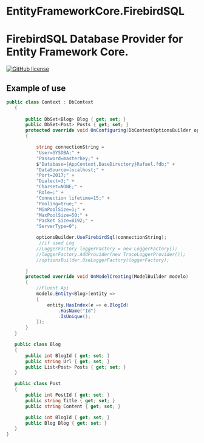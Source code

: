 # EntityFrameworkCore.FirebirdSQL
FirebirdSQL Database Provider for Entity Framework Core.
=====================

[![GitHub license](https://img.shields.io/badge/license-GPLv2-blue.svg)](https://raw.githubusercontent.com/ralmsdeveloper/EntityFrameworkCore.FirebirdSQL/master/LICENSE) 

## Example of use

 ```csharp
 public class Context : DbContext
    {
        
        public DbSet<Blog> Blog { get; set; }
        public DbSet<Post> Posts { get; set; }
        protected override void OnConfiguring(DbContextOptionsBuilder optionsBuilder)
        { 

            string connectionString =
            "User=SYSDBA;" +
            "Password=masterkey;" +
            $"Database={AppContext.BaseDirectory}Rafael.fdb;" +
            "DataSource=localhost;" +
            "Port=2017;" +
            "Dialect=3;" +
            "Charset=NONE;" +
            "Role=;" +
            "Connection lifetime=15;" +
            "Pooling=true;" +
            "MinPoolSize=1;" +
            "MaxPoolSize=50;" +
            "Packet Size=8192;" +
            "ServerType=0";

            optionsBuilder.UseFirebirdSql(connectionString); 
             //if used Log
            //LoggerFactory loggerFactory = new LoggerFactory();
            //loggerFactory.AddProvider(new TraceLoggerProvider());
            //optionsBuilder.UseLoggerFactory(loggerFactory);

        }
        protected override void OnModelCreating(ModelBuilder modelo)
        {
            //Fluent Api
            modelo.Entity<Blog>(entity =>
            {
                entity.HasIndex(e => e.BlogId)
                    .HasName("Id")
                    .IsUnique();
            });
        }
    }

    public class Blog
    {
        public int BlogId { get; set; }
        public string Url { get; set; } 
        public List<Post> Posts { get; set; }
    }

    public class Post
    {
        public int PostId { get; set; }
        public string Title { get; set; }
        public string Content { get; set; }

        public int BlogId { get; set; }
        public Blog Blog { get; set; }
    }
}    
```
